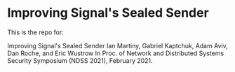 # Improving Signal's Sealed Sender

This is the repo for:

Improving Signal's Sealed Sender
Ian Martiny, Gabriel Kaptchuk, Adam Aviv, Dan Roche, and Eric Wustrow
In Proc. of Network and Distributed Systems Security Symposium (NDSS 2021), February 2021.

